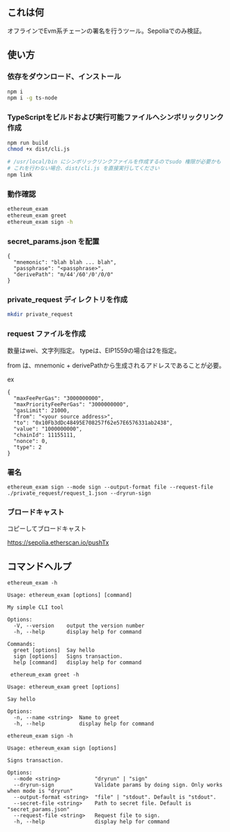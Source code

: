 ## これは何
オフラインでEvm系チェーンの署名を行うツール。Sepoliaでのみ検証。

## 使い方
### 依存をダウンロード、インストール
```sh
npm i
npm i -g ts-node
```

### TypeScriptをビルドおよび実行可能ファイルへシンボリックリンク作成
```sh
npm run build
chmod +x dist/cli.js

# /usr/local/bin にシンボリックリンクファイルを作成するのでsudo 権限が必要かも
# これを行わない場合、dist/cli.js を直接実行してください
npm link
```

### 動作確認
```sh
ethereum_exam
ethereum_exam greet
ethereum_exam sign -h
```

### secret_params.json を配置
```
{
  "mnemonic": "blah blah ... blah",
  "passphrase": "<passphrase>",
  "derivePath": "m/44'/60'/0'/0/0"
}
```

### private_request ディレクトリを作成
```sh
mkdir private_request
```

### request ファイルを作成
数量はwei、文字列指定。
typeは、EIP1559の場合は2を指定。

from は、mnemonic + derivePathから生成されるアドレスであることが必要。

ex
```
{
  "maxFeePerGas": "3000000000",
  "maxPriorityFeePerGas": "3000000000",
  "gasLimit": 21000,
  "from": "<your source address>",
  "to": "0x10Fb3dDc48495E708257f62e57E6576331ab2438",
  "value": "1000000000",
  "chainId": 11155111,
  "nonce": 0,
  "type": 2
}
```

### 署名
```
ethereum_exam sign --mode sign --output-format file --request-file ./private_request/request_1.json --dryrun-sign
```

### ブロードキャスト
コピーしてブロードキャスト

https://sepolia.etherscan.io/pushTx

## コマンドヘルプ
```
ethereum_exam -h

Usage: ethereum_exam [options] [command]

My simple CLI tool

Options:
  -V, --version    output the version number
  -h, --help       display help for command

Commands:
  greet [options]  Say hello
  sign [options]   Signs transaction.
  help [command]   display help for command
```

```
 ethereum_exam greet -h

Usage: ethereum_exam greet [options]

Say hello

Options:
  -n, --name <string>  Name to greet
  -h, --help           display help for command
```

```
ethereum_exam sign -h

Usage: ethereum_exam sign [options]

Signs transaction.

Options:
  --mode <string>           "dryrun" | "sign"
  --dryrun-sign             Validate params by doing sign. Only works when mode is "dryrun"
  --output-format <string>  "file" | "stdout". Default is "stdout".
  --secret-file <string>    Path to secret file. Default is "secret_params.json"
  --request-file <string>   Request file to sign.
  -h, --help                display help for command
```

